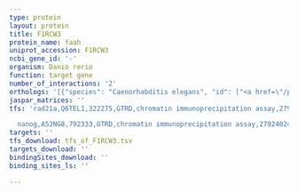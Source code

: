 ```yaml
---
type: protein
layout: protein
title: F1RCW3
protein_name: faah
uniprot_accession: F1RCW3
ncbi_gene_id: '-'
organism: Danio rerio
function: target gene
number_of_interactions: '2'
orthologs: '[{"species": "Caenorhabditis elegans", "id": ["<a href=\"/protein/o45089\">O45089</a>", "<a href=\"/protein/q17447\">Q17447</a>", "<a href=\"/protein/q17449\">Q17449</a>"]}]'
jaspar_matrices: ''
tfs: 'rad21a,Q6TEL1,322275,GTRD,chromatin immunoprecipitation assay,27924024%5Buid%5D,No

  nanog,A5JNG8,792333,GTRD,chromatin immunoprecipitation assay,27924024%5Buid%5D,No'
targets: ''
tfs_download: tfs_of_F1RCW3.tsv
targets_download: ''
bindingSites_download: ''
binding_sites_ls: ''

---
```

